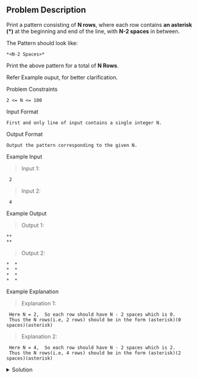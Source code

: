 ## Problem Description
Print a pattern consisting of **N rows**, where each row contains **an asterisk (*)** at the beginning and end of the line, with **N-2 spaces** in between.

The Pattern should look like:
```
*<N-2 Spaces>*
```

Print the above pattern for a total of **N Rows**.

Refer Example ouput, for better clarification.


Problem Constraints
```
2 <= N <= 100
```

Input Format
```
First and only line of input contains a single integer N.
```

Output Format
```
Output the pattern corresponding to the given N.
```

Example Input

>Input 1:
```
 2
```

>Input 2:
```
 4
```

Example Output

>Output 1:
```
**
**
```

>Output 2:
```
*  *
*  *
*  *
*  *
```

Example Explanation

>Explanation 1:
```
 Here N = 2,  So each row should have N - 2 spaces which is 0.
 Thus the N rows(i.e, 2 rows) should be in the form (asterisk)(0 spaces)(asterisk)
```

>Explanation 2:
```
 Here N = 4,  So each row should have N - 2 spaces which is 2.
 Thus the N rows(i.e, 4 rows) should be in the form (asterisk)(2 spaces)(asterisk)
```

<details>
  <summary>Solution</summary>
    Solution is not yet added!